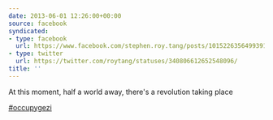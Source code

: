 ```yaml
---
date: 2013-06-01 12:26:00+00:00
source: facebook
syndicated:
- type: facebook
  url: https://www.facebook.com/stephen.roy.tang/posts/10152263564993912
- type: twitter
  url: https://twitter.com/roytang/statuses/340806612652548096/
title: ''
---
```


At this moment, half a world away, there's a revolution taking place 

[#occupygezi](https://occupygezipics.tumblr.com/)